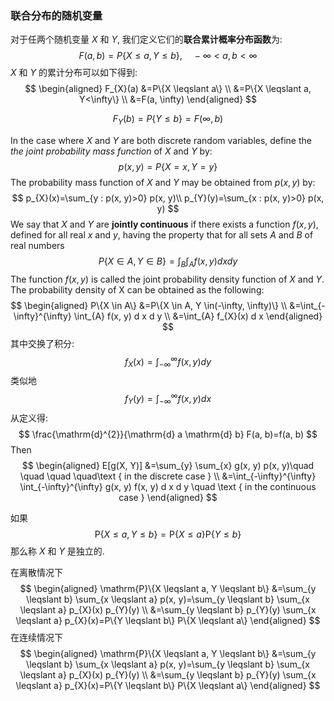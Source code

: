 ### 联合分布的随机变量

对于任两个随机变量 $X$ 和 $Y$, 我们定义它们的**联合累计概率分布函数**为:
$$
F(a, b)=P\{X \leqslant a, Y \leqslant b\}, \quad-\infty<a, b<\infty
$$
$X$ 和 $Y$ 的累计分布可以如下得到:
$$
\begin{aligned} F_{X}(a) &=P\{X \leqslant a\} \\ &=P\{X \leqslant a, Y<\infty\} \\ &=F(a, \infty) \end{aligned}
$$

$$
F_{Y}(b)=P\{Y \leqslant b\}=F(\infty, b)
$$

In the case where $X$ and $Y$ are both discrete random variables, define the *the joint probability mass function* of $X$ and $Y$ by:
$$
p(x, y)=P\{X=x, Y=y\}
$$
The probability mass function of $X$ and $Y$ may be obtained from $p(x, y)$ by:
$$
p_{X}(x)=\sum_{y : p(x, y)>0} p(x, y)\\
p_{Y}(y)=\sum_{x : p(x, y)>0} p(x, y)
$$
We say that $X$ and $Y$ are **jointly continuous** if there exists a function $f(x, y)$, defined for all real $x$ and $y$, having the property that for all sets $A$ and $B$ of real numbers
$$
P\{X \in A, Y \in B\}=\int_{B} \int_{A} f(x, y) d x d y
$$
The function $f(x, y)$ is called the joint probability density function of $X$ and $Y$. The probability density of X can be obtained as the following:
$$
\begin{aligned} P\{X \in A\} &=P\{X \in A, Y \in(-\infty, \infty)\} \\ &=\int_{-\infty}^{\infty} \int_{A} f(x, y) d x d y \\ &=\int_{A} f_{X}(x) d x \end{aligned}
$$
其中交换了积分:
$$
f_{X}(x)=\int_{-\infty}^{\infty} f(x, y) d y
$$
类似地
$$
f_{Y}(y)=\int_{-\infty}^{\infty} f(x, y) d x
$$
从定义得:
$$
\frac{\mathrm{d}^{2}}{\mathrm{d} a \mathrm{d} b} F(a, b)=f(a, b)
$$
Then
$$
\begin{aligned} E[g(X, Y)] &=\sum_{y} \sum_{x} g(x, y) p(x, y)\quad \quad \quad \quad\text { in the discrete case } \\ &=\int_{-\infty}^{\infty} \int_{-\infty}^{\infty} g(x, y) f(x, y) d x d y \quad \text { in the continuous case } \end{aligned}
$$


如果
$$
\mathrm{P}\{X \leqslant a, Y \leqslant b\}=\mathrm{P}\{X \leqslant a\} \mathrm{P}\{Y \leqslant b\}
$$
那么称 $X$ 和 $Y$ 是独立的.

在离散情况下
$$
\begin{aligned} \mathrm{P}\{X \leqslant a, Y \leqslant b\} &=\sum_{y \leqslant b} \sum_{x \leqslant a} p(x, y)=\sum_{y \leqslant b} \sum_{x \leqslant a} p_{X}(x) p_{Y}(y) \\ &=\sum_{y \leqslant b} p_{Y}(y) \sum_{x \leqslant a} p_{X}(x)=P\{Y \leqslant b\} P\{X \leqslant a\} \end{aligned}
$$
在连续情况下
$$
\begin{aligned} \mathrm{P}\{X \leqslant a, Y \leqslant b\} &=\sum_{y \leqslant b} \sum_{x \leqslant a} p(x, y)=\sum_{y \leqslant b} \sum_{x \leqslant a} p_{X}(x) p_{Y}(y) \\ &=\sum_{y \leqslant b} p_{Y}(y) \sum_{x \leqslant a} p_{X}(x)=P\{Y \leqslant b\} P\{X \leqslant a\} \end{aligned}
$$
